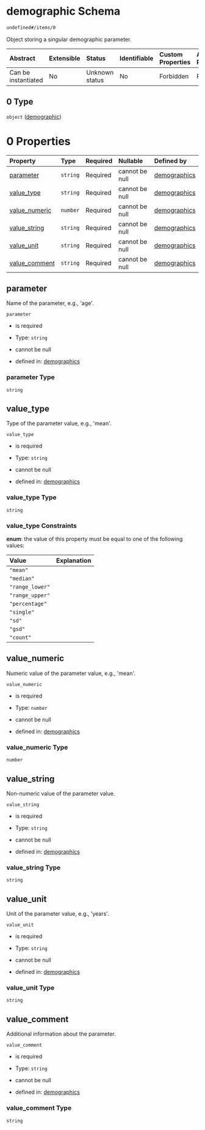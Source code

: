 # demographic Schema

```txt
undefined#/items/0
```

Object storing a singular demographic parameter.

| Abstract            | Extensible | Status         | Identifiable | Custom Properties | Additional Properties | Access Restrictions | Defined In                                                                           |
| :------------------ | :--------- | :------------- | :----------- | :---------------- | :-------------------- | :------------------ | :----------------------------------------------------------------------------------- |
| Can be instantiated | No         | Unknown status | No           | Forbidden         | Forbidden             | none                | [demographics.schema.json\*](../out/demographics.schema.json "open original schema") |

## 0 Type

`object` ([demographic](demographics-items-demographic.md))

# 0 Properties

| Property                         | Type     | Required | Nullable       | Defined by                                                                                                               |
| :------------------------------- | :------- | :------- | :------------- | :----------------------------------------------------------------------------------------------------------------------- |
| [parameter](#parameter)          | `string` | Required | cannot be null | [demographics](demographics-items-demographic-properties-parameter.md "undefined#/items/0/properties/parameter")         |
| [value\_type](#value_type)       | `string` | Required | cannot be null | [demographics](demographics-items-demographic-properties-value_type.md "undefined#/items/0/properties/value_type")       |
| [value\_numeric](#value_numeric) | `number` | Required | cannot be null | [demographics](demographics-items-demographic-properties-value_numeric.md "undefined#/items/0/properties/value_numeric") |
| [value\_string](#value_string)   | `string` | Required | cannot be null | [demographics](demographics-items-demographic-properties-value_string.md "undefined#/items/0/properties/value_string")   |
| [value\_unit](#value_unit)       | `string` | Required | cannot be null | [demographics](demographics-items-demographic-properties-value_unit.md "undefined#/items/0/properties/value_unit")       |
| [value\_comment](#value_comment) | `string` | Required | cannot be null | [demographics](demographics-items-demographic-properties-value_comment.md "undefined#/items/0/properties/value_comment") |

## parameter

Name of the parameter, e.g., 'age'.

`parameter`

*   is required

*   Type: `string`

*   cannot be null

*   defined in: [demographics](demographics-items-demographic-properties-parameter.md "undefined#/items/0/properties/parameter")

### parameter Type

`string`

## value\_type

Type of the parameter value, e.g., 'mean'.

`value_type`

*   is required

*   Type: `string`

*   cannot be null

*   defined in: [demographics](demographics-items-demographic-properties-value_type.md "undefined#/items/0/properties/value_type")

### value\_type Type

`string`

### value\_type Constraints

**enum**: the value of this property must be equal to one of the following values:

| Value           | Explanation |
| :-------------- | :---------- |
| `"mean"`        |             |
| `"median"`      |             |
| `"range_lower"` |             |
| `"range_upper"` |             |
| `"percentage"`  |             |
| `"single"`      |             |
| `"sd"`          |             |
| `"gsd"`         |             |
| `"count"`       |             |

## value\_numeric

Numeric value of the parameter value, e.g., 'mean'.

`value_numeric`

*   is required

*   Type: `number`

*   cannot be null

*   defined in: [demographics](demographics-items-demographic-properties-value_numeric.md "undefined#/items/0/properties/value_numeric")

### value\_numeric Type

`number`

## value\_string

Non-numeric value of the parameter value.

`value_string`

*   is required

*   Type: `string`

*   cannot be null

*   defined in: [demographics](demographics-items-demographic-properties-value_string.md "undefined#/items/0/properties/value_string")

### value\_string Type

`string`

## value\_unit

Unit of the parameter value, e.g., 'years'.

`value_unit`

*   is required

*   Type: `string`

*   cannot be null

*   defined in: [demographics](demographics-items-demographic-properties-value_unit.md "undefined#/items/0/properties/value_unit")

### value\_unit Type

`string`

## value\_comment

Additional information about the parameter.

`value_comment`

*   is required

*   Type: `string`

*   cannot be null

*   defined in: [demographics](demographics-items-demographic-properties-value_comment.md "undefined#/items/0/properties/value_comment")

### value\_comment Type

`string`

